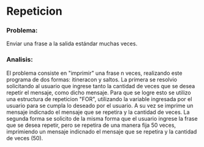 # Repeticion

### Problema:
  Enviar una frase a la salida estándar muchas veces.
### Analisis:
  El problema consiste en "imprimir" una frase n veces, realizando este programa de dos formas: itineracon y saltos. 
  La primera se resolvio solicitando al usuario que ingrese tanto la cantidad de veces que se desea repetir el mensaje, como dicho mensaje. Para que se logre esto se utilizo una estructura de repeticion "FOR", utilizando la variable ingresada por el usuario para se cumpla lo deseado por el usuario. A su vez se imprime un mensaje indicnado el mensaje que se repetira y la cantidad de veces.
  La segunda forma se solicito de la misma forma que el usuario ingrese la frase que se desea repetir, pero se repetira de una manera fija 50 veces, imprimiendo un mensaje indicnado el mensaje que se repetira y la cantidad de veces (50).
